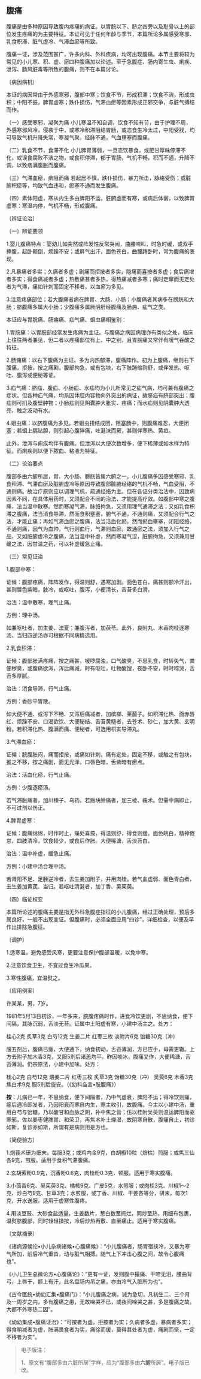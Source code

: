 ## 腹痛

腹痛是由多种原因导致腹内疼痛的病证。以胃脘以下、脐之四旁以及耻骨以上的部位发生疼痛的为主要特征。本证可见于任何年龄与季节，本篇所论多属感受寒邪、乳食积滞、脏气虚冷、气滞血瘀等所致。

腹痛一证，涉及范围甚广，许多内科、外科疾病，均可出现腹痛。本节主要将较为常见的小儿寒、积、虚、瘀四种腹痛加以论述。至于急腹症、肠内寄生虫、痢疾、泄泻、肠风脏毒等所致的腹痛，则不在本篇讨论。

〔病因病机〕

本证的病因常由于外感寒邪，腹部中寒；饮食不节，形成积滞；饮食不洁，形成虫积；中阳不振，脾胃虚寒；跌仆损伤，气滞血瘀等因素形成正邪交争，与脏气搏结而作。

（一）感受寒邪，凝聚为痛  小儿寒温不知自调，饮食不知有节，由于护理不周，外感寒邪风冷，侵袭于中，或寒冷积滞阻结胃肠，或恣食生冷太过，中阳受戕，均可导致气机升降失常，寒凝气聚，经脉不通，气血壅塞而腹痛。

（二）乳食不节，食滞不化  小儿脾胃薄弱，一旦恣饮暴食，或肥甘厚味停滞不化，或误食腐败不洁之物，或食积停滞，郁于胃肠，气机不畅，积而不通，升降不调，以致痞满腹胀而腹痛。

（三）气滞血瘀，痹阻而痛  若起居不慎，跌仆损伤，暴力所击，脉络受伤；或脏腑积瘀等，均致气血违和，瘀塞不通而发生腹痛。

（四）素体阳虚，寒从内生多由脾阳不运，脏腑虚而有寒，或病后体弱，以致脾胃虚寒：寒湿内停，气机不畅，形成腹痛。

〔辨证论治〕

（一）辨证要领

1.婴儿腹痛特点：婴幼儿如突然或阵发性反常哭闹，曲腰啼叫，时急时缓，或双手捧腹，起卧颠倒，烦躁不安；或屏气出汗，面色苍白，曲腰踡卧时，常为腹痛的表现。

2.凡暴痛者多实；久痛者多虚；剧痛而拒按者多实，隐痛而喜按者多虚；食后痛增者多实；得食痛减者多虚；热敷痛甚者多热，得热痛减者多寒；痛时走窜而无定处者为气滞，痛如针刺而固定不移者，以血瘀为多见。

3.注意疼痛部位；若大腹痛者病在脾胃、大肠、小肠；小腹痛者其病多在膀胱和大肠；脐腹痛多属大小肠；少腹痛多属厥阴肝经腹痛及肠痈、疝气之类。

本证应与胃脘痛、肠痈痛、疝气痛、蛔虫痛相鉴别：

1.胃脘痛：以胃脘部经常发生疼痛为主证。与腹痛之病因病理亦有类似之处，临床上往往两者兼见，但二者以疼痛部位有上、中之别，且胃脘痛又常伴有嗳气吞酸之特征。

2.肠痈痛：以右下腹痛为主证。多为内热郁滞，腹痛阵作。初为上腹痛，继则右下腹痛，拒按，按之痛剧，腹部拘急，或有包块，右下肢踡缩则舒，或伴发热、呕吐、腹泻或便秘等证。

3.疝气痛：脐疝、腹疝、小肠疝、水疝均为小儿所常见之疝气病，均可兼有腹痛之症状。但各种疝气痛，均系因体腔内容物向外突出的病证，故脐疝有脐部突出；腹疝则可扪及腹壁肿物；小肠疝则见阴囊肿大胀实、疼痛；而水疝则见阴囊肿大透亮，触之波动有水。

4.蛔虫痛：以脐腹痛为多见。若蛔虫扭结成团，阻塞肠中，则腹痛难忍，大便闭塞；若蛔上膈钻胆，则引起心腹猝痛，吐涎沫而厥，甚则伴寒热、黄疸。

此外，泄泻与痢疾均伴有腹痛。但泄泻以大便次数增多，便下稀薄或如水样为特征。而痢疾则以便下脓血、粘液为特征。

（二）论治要点

腹部多由六腑所居，胃、大小肠、膀胱皆属六腑之一。小儿腹痛多因感受寒邪、乳食积滞、气滞血瘀及脏腑虚冷等原因导致腹部脏腑经络的气机不畅，气血受阻，不通则痛。故治疗原则应以调理气机，疏通经络为主。但在各证分类治法中，因致病因素不同，在具体用药时，又须配合不同的治法，才能提高疗效。如腹部中寒之腹痛，法当温中散寒。然而寒凝气滞，脉络拘急，又须用理气通滞之法；又如乳食积滞之腹痛，法当消食导滞，然而食积壅塞，腑气不通，不通则痛，又须配合行气之法，才能止痛；再如气滞血瘀之腹痛，法当活血化瘀。然而瘀血壅塞，闭阻经络，不通则痛，因气为血帅，气行则血行，气滞则血瘀，故通瘀之法，须加入行气之品，又如脏腑虚冷之腹痛，法当温中补虚，然而寒凝气涩，脏腑拘急，又须兼用甘缓之法，因甘温之药，可以补虚缓急止痛。

（三）常见证治

1.腹部中寒：

证候：腹部疼痛，阵阵发作，得温则舒，遇寒加剧。面色苍白，痛甚则额冷汗出，甚则唇色紫暗，肢冷，或呕吐，腹泻，小便清长，舌苔多白滑。

治法：温中散寒，理气止痛。

方例：理中汤。

如兼呕吐者，加生姜、法夏；兼腹泻者，加茯苓。此外，良附丸、木香肉桂逐寒汤、当归四逆汤亦可根据不同病情选用。

2.乳食积滞：

证候：腹部胀满疼痛，按之痛甚，嗳哕腐浊，口气酸臭，不思乳食，时转矢气，粪便秽臭，或腹痛欲泻，泻后痛减，时有呕吐，吐物酸馊，夜卧不安，时时啼哭，舌苔多厚腻。

治法：消食导滞，行气止痛。

方例：香砂平胃散。

如大便不通、或泻下不畅、又泻后痛减者，加槟榔、莱菔子。如积滞化热、面赤唇红、烦躁不安、口渴欲饮、大便秘结、舌苔黄糙者，去苍术、砂仁，加大黄、玄明粉。若积滞化热、腹满而痛、便秘者，可选用枳实导滞丸。

3.气滞血瘀：

证候：脘腹胀闷，痛而拒按，或痛如针刺，痛有定处，固定不移，或触之有包块，推之不移，按之痛剧，面无光泽，口唇色暗，舌紫暗有瘀点。

治法：活血化瘀，行气止痛。

方例：少腹逐瘀汤。

若气滞胀痛者，加川楝子、乌药。若癥块肿痛者，加三棱、莪术。但需中病即止，不可过剂以伤正。

4.脾胃虚寒：

证候：腹痛绵绵，时作时止，痛处喜按，得温则舒，得食则缓。面色㿠白，精神倦怠，四肢清冷，饮食较少，或食后作胀。大便稀溏，舌淡苔白。

治法：温中补虚，缓急止痛。

方例：小建中汤合理中汤。

若肾阳不足、足胫逆冷者，去生姜加附子，并用肉桂。若气血虚弱、面色青白者，去生姜加黄芪、当归。若呕吐清涎者，加丁香、吴茱萸。

（四）临证权变

本篇所论述的腹痛主要是指无外科急腹症指征的小儿腹痛，经过正确处理，预后多属良好，一般不出现变证。但腹痛时，必须全面应用“四诊”，详细检查，以便及早作出排除急腹征。

〔调护〕

1.适寒温，避免感受风寒，更要注意保护腹部温暖，以免中寒。

2.注意饮食卫生，不宜过食生冷瓜果。

3.寒性腹痛，宜温熨之。

〔应用例案〕

许某某，男，7岁。

1981年5月13日初诊，一年多来，脘腹疼痛时作，进食冷饮更剧，不思纳食，便下间隔，其脉沉弱，舌淡无苔。证属中土阳虚有寒，小建中汤主之。处方：

桂心2克  炙草3克  白芍12克  生姜二片  红枣三枚  淡附片6克  饴糖30克（冲）

服五剂后，腹痛已瘥，大便通下，纳食初动，舌苔薄润，方已应手，毋需更辙。上方去附子加木香3克，又服5剂后诸恙均平。昨因啖冰，腹痛又作，大便稀溏，舌苔薄润。仍宗原法，小建中加味。处方：

桂心2克  白芍12克  煨姜二片  红枣三枚  炙草3克  饴糖30克（冲）  吴萸6克  木香3克  焦白术9克  服5剂后旋安。（《幼科刍言•脘腹痛》）

**按**：儿病已一年，不思纳食，便下间隔者，乃中气虚衰，脾阳不运；得冷饮则痛，瘥后遇冷即发者，乃因阳衰而寒自内生，寒主收引，故腹痛。今主以小建中汤，重用白芍与饴糖，乃以酸甘和血脉之阴，补中焦之营；伍以桂附吴萸则温运脾阳而驱寒邪，佐以姜枣健脾胃、和荣卫，再焦术补土燥湿，故阴寒自散，腹痛自止，初诊如斯，复诊亦如斯，所谓有是病则用是方也。

〔简便验方〕

1.炮莪术研为细末，每服3克；或鸡内金9克，白胡椒10粒（焙枯）煎服；或焦三仙各9克，煎服。适用于食积气滞腹痛。

2.玄胡索粉0.9克，沉香粉0.6克，肉桂粉0.3克，顿服。适用于寒实腹痛。

3.小茴香6克、吴茱萸3克、橘核9克、广皮5克，水煎服；或肉桂3克、川椒1〜2克、炒白芍9克、甘草3克；水煎服，或丁香、川椒、干姜各等分，研末，每次1克，开水送服。适用于虚寒性腹疼。

4.用淡豆豉、大砂食盐适量，生姜数片，葱白数茎捣烂，同炒至热，用细布包裹，温熨脐腹部，同时轻轻揉按，冷后炒热再敷、直至痛止。适用于寒实腹痛。

〔文献摘录〕

《诸病源候论•小儿杂病诸候•心腹痛候》：“小儿腹痛者，肠胃宿挟冷，又暴为寒气所加，前后冷气重沓，动与脏气相搏。随气上下冲击心腹之间，故令心腹痛也”。

《小儿卫生总微论方•心腹痛论》：“更有一证，发则腹中撮痛、干啼无泪，腰曲背弓，上唇干，额上有汗，此名盘肠内吊之痛，亦由冷气入脏所为也”。

《古今医统•幼幼汇集•腹痛门》：“小儿腹痛之病，诚为急切，凡初生二、三个月及一周岁之内，多有腹痛之患，无故啼哭不已，或夜间啼哭之甚，多是腹痛之故。大都不外寒热二因”。

《幼幼集成•腹痛证治》：“可按者为虚，拒按者为实；久病者多虚，暴病者多实；得食稍减者为虚，胀满畏食者为实，痛徐而缓，莫得其处者为虚，痛剧而坚，一定不移者为实”。

> 电子版注：
>
> 1、原文有“腹部多由六脏所居”字样，应为“腹部多由**六腑**所居”。电子版已改。
